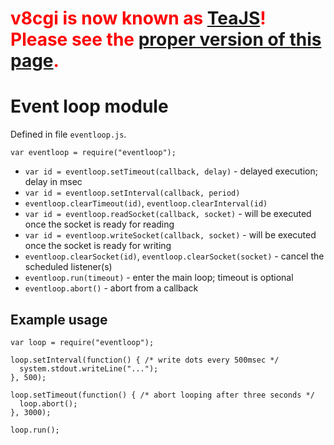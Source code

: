 # <font color='red'><b>v8cgi is now known as <a href='http://code.google.com/p/teajs/'>TeaJS</a>! Please see the <a href='http://code.google.com/p/teajs/wiki/API_Eventloop'>proper version of this page</a>.</b></font> #
# Event loop module #

Defined in file `eventloop.js`.

```
var eventloop = require("eventloop");
```
  * `var id = eventloop.setTimeout(callback, delay)` - delayed execution; delay in msec
  * `var id = eventloop.setInterval(callback, period)`
  * `eventloop.clearTimeout(id)`, `eventloop.clearInterval(id)`
  * `var id = eventloop.readSocket(callback, socket)` - will be executed once the socket is ready for reading
  * `var id = eventloop.writeSocket(callback, socket)` - will be executed once the socket is ready for writing
  * `eventloop.clearSocket(id)`, `eventloop.clearSocket(socket)` - cancel the scheduled listener(s)
  * `eventloop.run(timeout)` - enter the main loop; timeout is optional
  * `eventloop.abort()` - abort from a callback

## Example usage ##

```
var loop = require("eventloop");

loop.setInterval(function() { /* write dots every 500msec */
  system.stdout.writeLine("...");
}, 500);

loop.setTimeout(function() { /* abort looping after three seconds */
  loop.abort();
}, 3000);

loop.run();
```